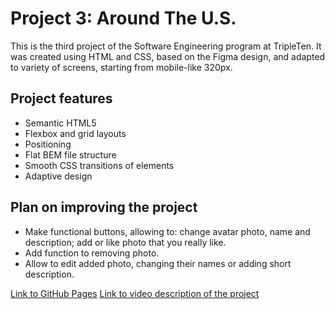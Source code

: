 # Project 3: Around The U.S.

This is the third project of the Software Engineering program at TripleTen. It was created using HTML and CSS, based on the Figma design, and adapted to variety of screens, starting from mobile-like 320px.

## Project features

- Semantic HTML5
- Flexbox and grid layouts
- Positioning
- Flat BEM file structure
- Smooth CSS transitions of elements
- Adaptive design

## Plan on improving the project

- Make functional buttons, allowing to: change avatar photo, name and description; add or like photo that you really like.
- Add function to removing photo.
- Allow to edit added photo, changing their names or adding short description.

[Link to GitHub Pages](https://HexarchGit.github.io/se_project_aroundtheus)
[Link to video description of the project](https://drive.google.com/file/d/1Nzf_4yK2oXVRSc4DYpfTkHPot_YoysnH/view?usp=sharing)
